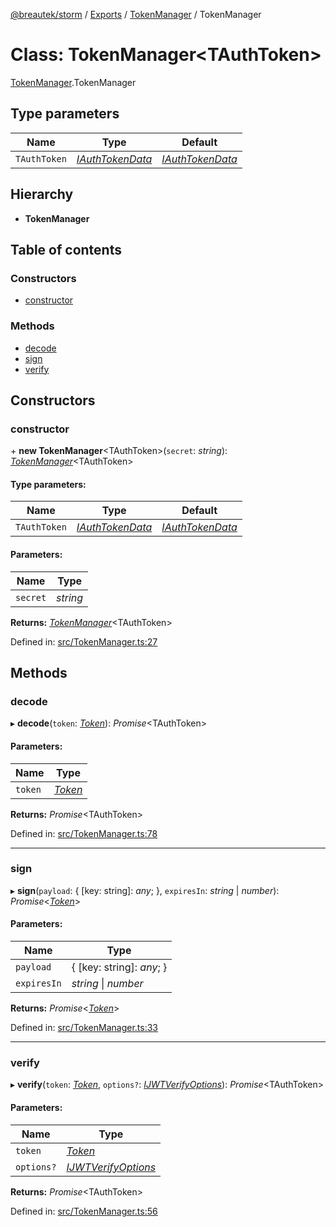 [@breautek/storm](../README.md) / [Exports](../modules.md) / [TokenManager](../modules/tokenmanager.md) / TokenManager

# Class: TokenManager<TAuthToken\>

[TokenManager](../modules/tokenmanager.md).TokenManager

## Type parameters

Name | Type | Default |
------ | ------ | ------ |
`TAuthToken` | [*IAuthTokenData*](../interfaces/iauthtokendata.iauthtokendata-1.md) | [*IAuthTokenData*](../interfaces/iauthtokendata.iauthtokendata-1.md) |

## Hierarchy

* **TokenManager**

## Table of contents

### Constructors

- [constructor](tokenmanager.tokenmanager-1.md#constructor)

### Methods

- [decode](tokenmanager.tokenmanager-1.md#decode)
- [sign](tokenmanager.tokenmanager-1.md#sign)
- [verify](tokenmanager.tokenmanager-1.md#verify)

## Constructors

### constructor

\+ **new TokenManager**<TAuthToken\>(`secret`: *string*): [*TokenManager*](tokenmanager.tokenmanager-1.md)<TAuthToken\>

#### Type parameters:

Name | Type | Default |
------ | ------ | ------ |
`TAuthToken` | [*IAuthTokenData*](../interfaces/iauthtokendata.iauthtokendata-1.md) | [*IAuthTokenData*](../interfaces/iauthtokendata.iauthtokendata-1.md) |

#### Parameters:

Name | Type |
------ | ------ |
`secret` | *string* |

**Returns:** [*TokenManager*](tokenmanager.tokenmanager-1.md)<TAuthToken\>

Defined in: [src/TokenManager.ts:27](https://github.com/breautek/storm/blob/ec148ff/src/TokenManager.ts#L27)

## Methods

### decode

▸ **decode**(`token`: [*Token*](token.token-1.md)): *Promise*<TAuthToken\>

#### Parameters:

Name | Type |
------ | ------ |
`token` | [*Token*](token.token-1.md) |

**Returns:** *Promise*<TAuthToken\>

Defined in: [src/TokenManager.ts:78](https://github.com/breautek/storm/blob/ec148ff/src/TokenManager.ts#L78)

___

### sign

▸ **sign**(`payload`: { [key: string]: *any*;  }, `expiresIn`: *string* \| *number*): *Promise*<[*Token*](token.token-1.md)\>

#### Parameters:

Name | Type |
------ | ------ |
`payload` | { [key: string]: *any*;  } |
`expiresIn` | *string* \| *number* |

**Returns:** *Promise*<[*Token*](token.token-1.md)\>

Defined in: [src/TokenManager.ts:33](https://github.com/breautek/storm/blob/ec148ff/src/TokenManager.ts#L33)

___

### verify

▸ **verify**(`token`: [*Token*](token.token-1.md), `options?`: [*IJWTVerifyOptions*](../interfaces/ijwtverifyoptions.ijwtverifyoptions-1.md)): *Promise*<TAuthToken\>

#### Parameters:

Name | Type |
------ | ------ |
`token` | [*Token*](token.token-1.md) |
`options?` | [*IJWTVerifyOptions*](../interfaces/ijwtverifyoptions.ijwtverifyoptions-1.md) |

**Returns:** *Promise*<TAuthToken\>

Defined in: [src/TokenManager.ts:56](https://github.com/breautek/storm/blob/ec148ff/src/TokenManager.ts#L56)
